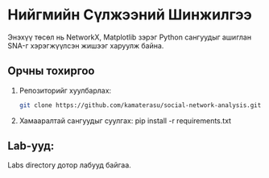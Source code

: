 # Нийгмийн Сүлжээний Шинжилгээ
Энэхүү төсөл нь NetworkX, Matplotlib зэрэг Python сангуудыг ашиглан SNA-г хэрэгжүүлсэн жишээг харуулж байна.
## Орчны тохиргоо
1. Репозиторийг хуулбарлах:
   ```bash
   git clone https://github.com/kamaterasu/social-network-analysis.git
2. Хамааралтай сангуудыг суулгах:
pip install -r requirements.txt

## Lab-ууд:
Labs directory дотор лабууд байгаа.
